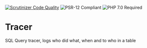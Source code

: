 [![Scrutinizer Code Quality](https://scrutinizer-ci.com/g/HexMakina/Tracer/badges/quality-score.png?b=main)](https://scrutinizer-ci.com/g/HexMakina/Tracer/?branch=main)
<img src="https://img.shields.io/badge/PSR--12-yes-brightgreen" alt="PSR-12 Compliant" />
<img src="https://img.shields.io/badge/PHP-7.0-brightgreen" alt="PHP 7.0 Required" />

# Tracer
SQL Query tracer, logs who did what, when and to who in a table
